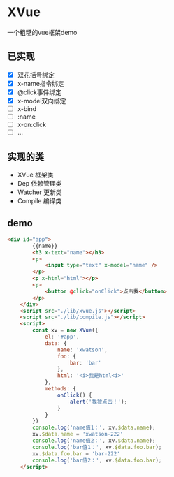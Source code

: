 # XVue
一个粗糙的vue框架demo

## 已实现
- [x] 双花括号绑定
- [x] x-name指令绑定
- [x] @click事件绑定
- [x] x-model双向绑定
- [ ] x-bind
- [ ] :name
- [ ] x-on:click
- [ ] ...
 
## 实现的类
- XVue 框架类
- Dep 依赖管理类
- Watcher 更新类
- Compile 编译类

## demo
``` html
<div id="app">
        {{name}}
        <h3 x-text="name"></h3>
        <p>
            <input type="text" x-model="name" />
        </p>
        <p x-html="html"></p>
        <p>
            <button @click="onClick">点击我</button>
        </p>
    </div>
    <script src="./lib/xvue.js"></script>
    <script src="./lib/compile.js"></script>
    <script>
        const xv = new XVue({
            el: '#app',
            data: {
                name: 'xwatson',
                foo: {
                    bar: 'bar'
                },
                html: '<i>我是html<i>'
            },
            methods: {
                onClick() {
                    alert('我被点击！');
                }
            }
        })
        console.log('name值1：', xv.$data.name);
        xv.$data.name = 'xwatson-222'
        console.log('name值2：', xv.$data.name);
        console.log('bar值1：', xv.$data.foo.bar);
        xv.$data.foo.bar = 'bar-222'
        console.log('bar值2：', xv.$data.foo.bar);
    </script>
```